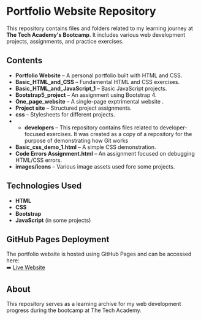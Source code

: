 # Portfolio Website Repository

This repository contains files and folders related to my learning journey at **The Tech Academy's Bootcamp**. It includes various web development projects, assignments, and practice exercises.

## Contents
- **Portfolio Website** – A personal portfolio built with HTML and CSS.
- **Basic_HTML_and_CSS** – Fundamental HTML and CSS exercises.
- **Basic_HTML_and_JavaScript_1** – Basic JavaScript projects.
- **Bootstrap5_project** – An assignment using Bootstrap 4.
- **One_page_website** – A single-page exptrimental website .
- **Project site** – Structured project assignments.
- **css** – Stylesheets for different projects.
- - **developers** – This repository contains files related to developer-focused exercises. It was created as a copy of a repository for the purpose of demonstrating how Git works
- **Basic_css_demo_1.html** – A simple CSS demonstration.
- **Code Errors Assignment.html** – An assignment focused on debugging HTML/CSS errors.
- **images/icons** – Various image assets used fore some projects.

## Technologies Used
- **HTML**
- **CSS**
- **Bootstrap**
- **JavaScript** (in some projects)

## GitHub Pages Deployment
The portfolio website is hosted using GitHub Pages and can be accessed here:  
➡️ [Live Website](https://vaczlav.github.io/Vaczlavportfolioweb/)

## About
This repository serves as a learning archive for my web development progress during the bootcamp at The Tech Academy.


